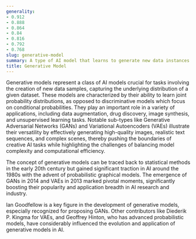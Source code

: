 ```yaml
---
generality:
- 0.912
- 0.888
- 0.864
- 0.84
- 0.816
- 0.792
- 0.768
slug: generative-model
summary: A type of AI model that learns to generate new data instances that mimic the training data distribution.
title: Generative Model
---
```


Generative models represent a class of AI models crucial for tasks involving the creation of new data samples, capturing the underlying distribution of a given dataset. These models are characterized by their ability to learn joint probability distributions, as opposed to discriminative models which focus on conditional probabilities. They play an important role in a variety of applications, including data augmentation, drug discovery, image synthesis, and unsupervised learning tasks. Notable sub-types like Generative Adversarial Networks (GANs) and Variational Autoencoders (VAEs) illustrate their versatility by effectively generating high-quality images, realistic text sequences, and complex scenes, thereby pushing the boundaries of creative AI tasks while highlighting the challenges of balancing model complexity and computational efficiency.

The concept of generative models can be traced back to statistical methods in the early 20th century but gained significant traction in AI around the 1980s with the advent of probabilistic graphical models. The emergence of GANs in 2014 and VAEs in 2013 marked pivotal moments, significantly boosting their popularity and application breadth in AI research and industry.

Ian Goodfellow is a key figure in the development of generative models, especially recognized for proposing GANs. Other contributors like Diederik P. Kingma for VAEs, and Geoffrey Hinton, who has advanced probabilistic models, have considerably influenced the evolution and application of generative models in AI.